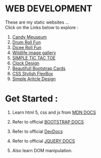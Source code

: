 # WEB DEVELOPMENT

These are my static websites ...
<br>
Click on the Links below to explore :

1. [ Candy Meuseum ](https://kaushalvashisth.github.io/Web_Dev_Static_Sites/candy%20meuseum/)
2. [ Drum Roll Fun](https://kaushalvashisth.github.io/Web_Dev_Static_Sites/Drum%20Kit%20Starting%20Files/)
3. [ Dicee Roll Fun](https://kaushalvashisth.github.io/Web_Dev_Static_Sites/Dicee%20roll/)
4. [ Wildlife image gallery](https://kaushalvashisth.github.io/Web_Dev_Static_Sites/image%20gallery/)
5. [SIMPLE TIC TAC TOE](https://kaushalvashisth.github.io/Web_Dev_Static_Sites/ticTacToe/)
6. [Clock Design](https://kaushalvashisth.github.io/Web_Dev_Static_Sites/Clock/)
7. [Beautifull Bootstrap Cards](https://kaushalvashisth.github.io/Web_Dev_Static_Sites/bootstrapCards/)
8. [CSS Stylish FlexBox](https://kaushalvashisth.github.io/Web_Dev_Static_Sites/stylishBox/)
9. [Simple Aritcle Design](https://kaushalvashisth.github.io/Web_Dev_Static_Sites/Article/)

# Get Started :

1. Learn html 5, css and js from [MDN DOCS](https://developer.mozilla.org/en-US/docs/Learn)
2. Refer to official [BOOTSTRAP DOCS](https://getbootstrap.com/)
3. Refer to official [DevDocs](https://devdocs.io/)

4. Refer to official [JQUERY DOCS](https://jquery.com/)
5. Also learn DOM manipulation.
